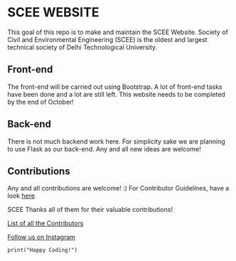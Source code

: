 # SCEE WEBSITE
This goal of this repo is to make and maintain the SCEE Website.
Society of Civil and Environmental Engineering (SCEE) is the oldest and largest technical society of Delhi Technological University. 

## Front-end
The front-end will be carried out using Bootstrap.
A lot of front-end tasks have been done and a lot are still left.
This website needs to be completed by the end of October!

## Back-end
There is not much backend work here.
For simplicity sake we are planning to use Flask as our back-end. 
Any and all new ideas are welcome!

## Contributions

Any and all contributions are welcome! :)
For Contributor Guidelines, have a look [here](https://github.com/Kushagraw12/Scee-Website/blob/master/CONTRIBUTING.md)

SCEE Thanks all of them for their valuable contributions!

[List of all the Contributors](https://github.com/Kushagraw12/Scee-Website/blob/master/CONTRIBUTORS_LIST.md)

[Follow us on Instagram](https://www.instagram.com/sceedtu/)

```print("Happy Coding!")```
